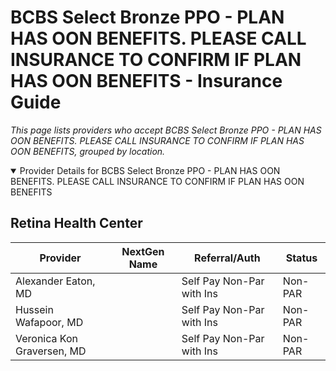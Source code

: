 # BCBS Select Bronze PPO - PLAN HAS OON BENEFITS. PLEASE CALL INSURANCE TO CONFIRM IF PLAN HAS OON BENEFITS - Insurance Guide

*This page lists providers who accept BCBS Select Bronze PPO - PLAN HAS OON BENEFITS. PLEASE CALL INSURANCE TO CONFIRM IF PLAN HAS OON BENEFITS, grouped by location.*

<details open><summary>Provider Details for BCBS Select Bronze PPO - PLAN HAS OON BENEFITS. PLEASE CALL INSURANCE TO CONFIRM IF PLAN HAS OON BENEFITS</summary>

## Retina Health Center

| Provider | NextGen Name | Referral/Auth | Status |
|----------|-------------|--------------|--------|
| Alexander Eaton, MD |  | Self Pay Non-Par with Ins | Non-PAR |
| Hussein Wafapoor, MD |  | Self Pay Non-Par with Ins | Non-PAR |
| Veronica Kon Graversen, MD |  | Self Pay Non-Par with Ins | Non-PAR |

</details>

